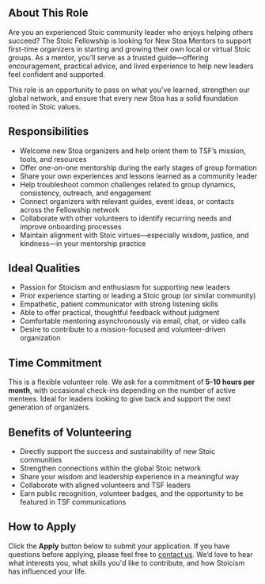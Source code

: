 ## About This Role

Are you an experienced Stoic community leader who enjoys helping others succeed? The Stoic Fellowship is looking for New Stoa Mentors to support first-time organizers in starting and growing their own local or virtual Stoic groups. As a mentor, you’ll serve as a trusted guide—offering encouragement, practical advice, and lived experience to help new leaders feel confident and supported.

This role is an opportunity to pass on what you’ve learned, strengthen our global network, and ensure that every new Stoa has a solid foundation rooted in Stoic values.

## Responsibilities

- Welcome new Stoa organizers and help orient them to TSF’s mission, tools, and resources
- Offer one-on-one mentorship during the early stages of group formation
- Share your own experiences and lessons learned as a community leader
- Help troubleshoot common challenges related to group dynamics, consistency, outreach, and engagement
- Connect organizers with relevant guides, event ideas, or contacts across the Fellowship network
- Collaborate with other volunteers to identify recurring needs and improve onboarding processes
- Maintain alignment with Stoic virtues—especially wisdom, justice, and kindness—in your mentorship practice

## Ideal Qualities

- Passion for Stoicism and enthusiasm for supporting new leaders
- Prior experience starting or leading a Stoic group (or similar community)
- Empathetic, patient communicator with strong listening skills
- Able to offer practical, thoughtful feedback without judgment
- Comfortable mentoring asynchronously via email, chat, or video calls
- Desire to contribute to a mission-focused and volunteer-driven organization

## Time Commitment

This is a flexible volunteer role. We ask for a commitment of **5-10 hours per month**, with occasional check-ins depending on the number of active mentees. Ideal for leaders looking to give back and support the next generation of organizers.

## Benefits of Volunteering

- Directly support the success and sustainability of new Stoic communities
- Strengthen connections within the global Stoic network
- Share your wisdom and leadership experience in a meaningful way
- Collaborate with aligned volunteers and TSF leaders
- Earn public recognition, volunteer badges, and the opportunity to be featured in TSF communications

## How to Apply

Click the **Apply** button below to submit your application. If you have questions before applying, please feel free to [contact us](https://stoicfellowship.com/contact). We’d love to hear what interests you, what skills you'd like to contribute, and how Stoicism has influenced your life.
